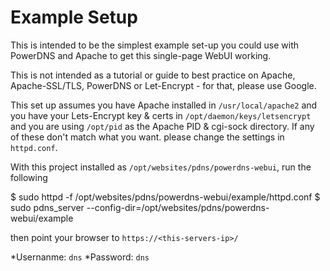 # Example Setup #

This is intended to be the simplest example set-up you could use with PowerDNS and Apache to get
this single-page WebUI working.

This is not intended as a tutorial or guide to best practice on Apache, Apache-SSL/TLS, PowerDNS or Let-Encrypt - for that, please use Google.

This set up assumes you have Apache installed in `/usr/local/apache2` and you have your Lets-Encrypt key & certs
in `/opt/daemon/keys/letsencrypt` and you are using `/opt/pid` as the Apache PID & cgi-sock directory. If
any of these don't match what you want. please change the settings in `httpd.conf`.

With this project installed as `/opt/websites/pdns/powerdns-webui`, run the following

$ sudo httpd -f /opt/websites/pdns/powerdns-webui/example/httpd.conf
$ sudo pdns_server --config-dir=/opt/websites/pdns/powerdns-webui/example

then point your browser to `https://<this-servers-ip>/`

*Usernanme: `dns`
*Password: `dns`
